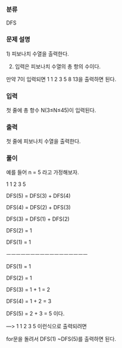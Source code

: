 ### 분류

DFS

### 문제 설명

<p>
1) 피보나치 수열을 출력한다.

2) 입력은 피보나치 수열의 총 항의 수이다.

만약 7이 입력되면 1 1 2 3 5 8 13을 출력하면 된다.
</p>


### 입력

 <p>첫 줄에 총 항수 N(3≤N≤45)이 입력된다.</p>

### 출력

 <p>첫 줄에 피보나치 수열을 출력한다.</p>

### 풀이 

<p>
예를 들어 n = 5 라고 가정해보자.

1 1 2 3 5 

DFS(5) = DFS(3) + DFS(4)

DFS(4) = DFS(2) + DFS(3)

DFS(3) = DFS(1) + DFS(2)

DFS(2) = 1

DFS(1) = 1

ㅡㅡㅡㅡㅡㅡㅡㅡㅡㅡㅡㅡㅡㅡㅡㅡㅡ

DFS(1) = 1

DFS(2) = 1

DFS(3) = 1 + 1 = 2

DFS(4) = 1 + 2 = 3

DFS(5) = 2 + 3 = 5 이다.

—> 1 1 2 3 5 이런식으로 출력되려면

for문을 돌려서 DFS(1) ~DFS(5)를 출력하면 된다.
</p>
